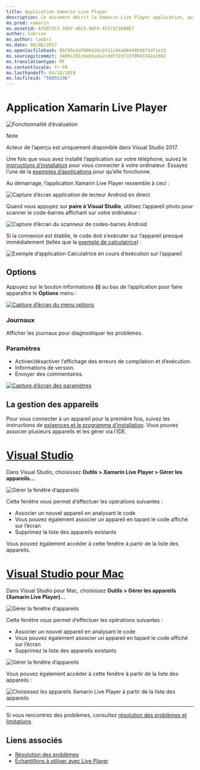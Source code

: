 ```yaml
---
title: Application Xamarin Live Player
description: Ce document décrit le Xamarin Live Player application, qui peut être utilisée pour afficher un aperçu des modifications du code en direct sur l’appareil. Il aborde le programme d’installation, des exemples, des journaux, des paramètres, la gestion des appareils et bien plus encore.
ms.prod: xamarin
ms.assetid: A7EB73C1-38D7-46C5-9AF6-4C571C168BE7
author: lobrien
ms.author: laobri
ms.date: 08/08/2017
ms.openlocfilehash: 89795e5df00b426c0f11c04a0844993071df1e25
ms.sourcegitcommit: 3489c281c9eb5ada2cddf32d73370943342a1082
ms.translationtype: MT
ms.contentlocale: fr-FR
ms.lasthandoff: 04/18/2019
ms.locfileid: "58855196"
---
```

# <a name="xamarin-live-player-app"></a>Application Xamarin Live Player

![Fonctionnalité d’évaluation](~/media/shared/preview.png)

> [!NOTE]
> Acteur de l’aperçu est uniquement disponible dans Visual Studio 2017.

Une fois que vous avez installé l’application sur votre téléphone, suivez le [instructions d’installation](~/tools/live-player/install.md) pour vous connecter à votre ordinateur. Essayez l’une de la [exemples d’applications](~/tools/live-player/samples.md) pour qu’elle fonctionne.

Au démarrage, l’application Xamarin Live Player ressemble à ceci :

![Capture d’écran application de lecteur Android en direct](player-images/app-android-sml.png)

Quand vous appuyez sur **paire à Visual Studio**, utilisez l’appareil photo pour scanner le code-barres affichant sur votre ordinateur :

![Capture d’écran du scanneur de codes-barres Android](player-images/scan-android-sml.png)

Si la connexion est établie, le code doit s’exécuter sur l’appareil presque immédiatement (telles que la [exemple de calculatrice](https://developer.xamarin.com/samples/mobile/LivePlayer/BasicCalculator)) :

![Exemple d’application Calculatrice en cours d’exécution sur l’appareil](player-images/basic-calculator-sml.png)

## <a name="options"></a>Options

Appuyez sur le bouton informations **(i)** au bas de l’application pour faire apparaître le **Options** menu :

[![Capture d’écran du menu options](player-images/options-sml.png)](player-images/options.png#lightbox)

### <a name="logs"></a>Journaux

Afficher les journaux pour diagnostiquer les problèmes.

### <a name="settings"></a>Paramètres

- Activer/désactiver l’affichage des erreurs de compilation et d’exécution.
- Informations de version.
- Envoyer des commentaires.

[![Capture d’écran des paramètres](player-images/settings-sml.png)](player-images/settings.png#lightbox)

## <a name="managing-devices"></a>La gestion des appareils

Pour vous connecter à un appareil pour la première fois, suivez les instructions de [exigences et le programme d’installation](~/tools/live-player/install.md). Vous pouvez associer plusieurs appareils et les gérer via l’IDE.

# <a name="visual-studiotabwindows"></a>[Visual Studio](#tab/windows)

Dans Visual Studio, choisissez **Outils > Xamarin Live Player > Gérer les appareils...**

![Gérer la fenêtre d’appareils](player-images/manage-tools-menu-vs.png)

Cette fenêtre vous permet d’effectuer les opérations suivantes :

- Associer un nouvel appareil en analysant le code
- Vous pouvez également associer un appareil en tapant le code affiché sur l’écran
- Supprimez la liste des appareils existants

Vous pouvez également accéder à cette fenêtre à partir de la liste des appareils.

# <a name="visual-studio-for-mactabmacos"></a>[Visual Studio pour Mac](#tab/macos)

Dans Visual Studio pour Mac, choisissez **Outils > Gérer les appareils (Xamarin Live Player)...**

![Gérer la fenêtre d’appareils](player-images/manage-tools-menu.png)

Cette fenêtre vous permet d’effectuer les opérations suivantes :

- Associer un nouvel appareil en analysant le code
- Vous pouvez également associer un appareil en tapant le code affiché sur l’écran
- Supprimez la liste des appareils existants

![Gérer la fenêtre d’appareils](player-images/manage.png)

Vous pouvez également accéder à cette fenêtre à partir de la liste des appareils :

![Choisissez les appareils Xamarin Live Player à partir de la liste des appareils](player-images/manage-device-menu.png)

-----

Si vous rencontrez des problèmes, consultez [résolution des problèmes et limitations](~/tools/live-player/troubleshooting.md).

## <a name="related-links"></a>Liens associés

- [Résolution des problèmes](~/tools/live-player/troubleshooting.md)
- [Échantillons à utiliser avec Live Player](https://developer.xamarin.com/samples/xamarin-live-player/all/)
